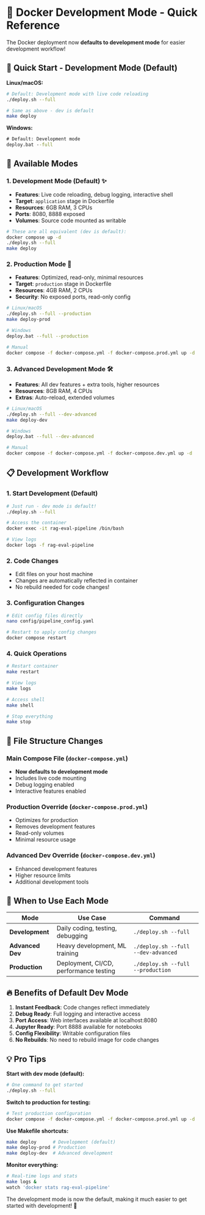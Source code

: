 # 🐳 Docker Development Mode - Quick Reference

The Docker deployment now **defaults to development mode** for easier development workflow!

## 🚀 **Quick Start - Development Mode (Default)**

**Linux/macOS:**
```bash
# Default: Development mode with live code reloading
./deploy.sh --full

# Same as above - dev is default
make deploy
```

**Windows:**
```cmd
# Default: Development mode
deploy.bat --full
```

## 🎯 **Available Modes**

### 1. **Development Mode (Default)** ✨
- **Features**: Live code reloading, debug logging, interactive shell
- **Target**: `application` stage in Dockerfile
- **Resources**: 6GB RAM, 3 CPUs
- **Ports**: 8080, 8888 exposed
- **Volumes**: Source code mounted as writable

```bash
# These are all equivalent (dev is default):
docker compose up -d
./deploy.sh --full
make deploy
```

### 2. **Production Mode** 🚀
- **Features**: Optimized, read-only, minimal resources
- **Target**: `production` stage in Dockerfile
- **Resources**: 4GB RAM, 2 CPUs
- **Security**: No exposed ports, read-only config

```bash
# Linux/macOS
./deploy.sh --full --production
make deploy-prod

# Windows
deploy.bat --full --production

# Manual
docker compose -f docker-compose.yml -f docker-compose.prod.yml up -d
```

### 3. **Advanced Development Mode** 🛠️
- **Features**: All dev features + extra tools, higher resources
- **Resources**: 8GB RAM, 4 CPUs
- **Extras**: Auto-reload, extended volumes

```bash
# Linux/macOS
./deploy.sh --full --dev-advanced
make deploy-dev

# Windows
deploy.bat --full --dev-advanced

# Manual
docker compose -f docker-compose.yml -f docker-compose.dev.yml up -d
```

## 📋 **Development Workflow**

### **1. Start Development (Default)**
```bash
# Just run - dev mode is default!
./deploy.sh --full

# Access the container
docker exec -it rag-eval-pipeline /bin/bash

# View logs
docker logs -f rag-eval-pipeline
```

### **2. Code Changes**
- Edit files on your host machine
- Changes are automatically reflected in container
- No rebuild needed for code changes!

### **3. Configuration Changes**
```bash
# Edit config files directly
nano config/pipeline_config.yaml

# Restart to apply config changes
docker compose restart
```

### **4. Quick Operations**
```bash
# Restart container
make restart

# View logs
make logs

# Access shell
make shell

# Stop everything
make stop
```

## 🔧 **File Structure Changes**

### **Main Compose File (`docker-compose.yml`)**
- **Now defaults to development mode**
- Includes live code mounting
- Debug logging enabled
- Interactive features enabled

### **Production Override (`docker-compose.prod.yml`)**
- Optimizes for production
- Removes development features
- Read-only volumes
- Minimal resource usage

### **Advanced Dev Override (`docker-compose.dev.yml`)**
- Enhanced development features
- Higher resource limits
- Additional development tools

## 🎯 **When to Use Each Mode**

| Mode | Use Case | Command |
|------|----------|---------|
| **Development** | Daily coding, testing, debugging | `./deploy.sh --full` |
| **Advanced Dev** | Heavy development, ML training | `./deploy.sh --full --dev-advanced` |
| **Production** | Deployment, CI/CD, performance testing | `./deploy.sh --full --production` |

## 🔥 **Benefits of Default Dev Mode**

1. **Instant Feedback**: Code changes reflect immediately
2. **Debug Ready**: Full logging and interactive access
3. **Port Access**: Web interfaces available at localhost:8080
4. **Jupyter Ready**: Port 8888 available for notebooks
5. **Config Flexibility**: Writable configuration files
6. **No Rebuilds**: No need to rebuild image for code changes

## 💡 **Pro Tips**

**Start with dev mode (default):**
```bash
# One command to get started
./deploy.sh --full
```

**Switch to production for testing:**
```bash
# Test production configuration
docker compose -f docker-compose.yml -f docker-compose.prod.yml up -d
```

**Use Makefile shortcuts:**
```bash
make deploy      # Development (default)
make deploy-prod # Production
make deploy-dev  # Advanced development
```

**Monitor everything:**
```bash
# Real-time logs and stats
make logs &
watch 'docker stats rag-eval-pipeline'
```

The development mode is now the default, making it much easier to get started with development! 🎉
